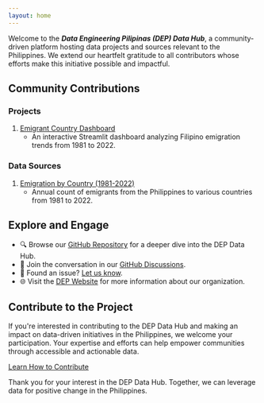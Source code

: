 ```yaml
---
layout: home
---
```

Welcome to the ***Data Engineering Pilipinas (DEP) Data Hub***, a community-driven platform hosting data projects and sources relevant to the Philippines. We extend our heartfelt gratitude to all contributors whose efforts make this initiative possible and impactful.

## Community Contributions

### Projects
1. [Emigrant Country Dashboard](projects/emigrant-country-dashboard.md)
   - An interactive Streamlit dashboard analyzing Filipino emigration trends from 1981 to 2022.

### Data Sources
1. [Emigration by Country (1981-2022)](data-sources/Emigration-by-country-1981-2022.md)
   - Annual count of emigrants from the Philippines to various countries from 1981 to 2022.

## Explore and Engage

- 🔍 Browse our [GitHub Repository](https://github.com/chrisformoso-ca/datahub) for a deeper dive into the DEP Data Hub.
- 💬 Join the conversation in our [GitHub Discussions](https://github.com/chrisformoso-ca/datahub/discussions).
- 🐛 Found an issue? [Let us know](https://github.com/chrisformoso-ca/datahub/issues).
- 🌐 Visit the [DEP Website](https://dataengineering.ph) for more information about our organization.

## Contribute to the Project

If you're interested in contributing to the DEP Data Hub and making an impact on data-driven initiatives in the Philippines, we welcome your participation. Your expertise and efforts can help empower communities through accessible and actionable data.

[Learn How to Contribute](CONTRIBUTING.md)

Thank you for your interest in the DEP Data Hub. Together, we can leverage data for positive change in the Philippines.
